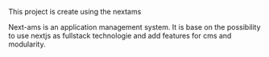 This project is create using the nextams

Next-ams is an application management system. It is base on the possibility to use nextjs as fullstack technologie and add features for cms and modularity.
